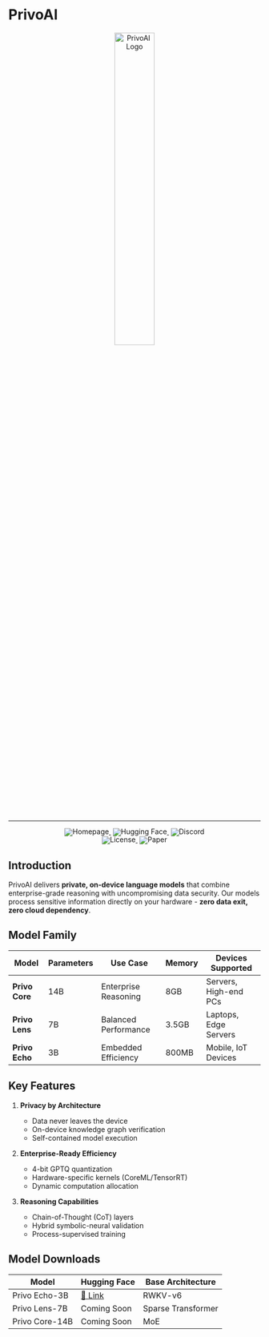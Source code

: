 # PrivoAI
<!-- markdownlint-disable first-line-h1 -->
<!-- markdownlint-disable html -->
<!-- markdownlint-disable no-duplicate-header -->
<div align="center">
  <img src="https://github.com/PrivoAI/PrivoAI/raw/main/privo.png" width="40%" alt="PrivoAI Logo" />
</div>

<hr>
<div align="center" style="line-height: 1;">
  <a href="https://privo.ai" target="_blank" style="margin: 2px;">
    <img alt="Homepage" src="https://img.shields.io/badge/🌐_Website-PrivoAI-2E5BFF?color=2E5BFF&logoColor=white" style="display: inline-block; vertical-align: middle;"/>
  </a>
  <a href="https://huggingface.co/PrivoAI" target="_blank" style="margin: 2px;">
    <img alt="Hugging Face" src="https://img.shields.io/badge/%F0%9F%A4%97%20Hugging%20Face-PrivoAI-ffc107?color=ffc107&logoColor=white" style="display: inline-block; vertical-align: middle;"/>
  </a>
  <a href="https://discord.gg/your-invite-link" target="_blank" style="margin: 2px;">
    <img alt="Discord" src="https://img.shields.io/badge/Discord-PrivoAI-7289da?logo=discord&logoColor=white&color=7289da" style="display: inline-block; vertical-align: middle;"/>
  </a>
</div>

<div align="center" style="line-height: 1;">
  <a href="https://github.com/PrivoAI/PrivoAI/blob/main/LICENSE" style="margin: 2px;">
    <img alt="License" src="https://img.shields.io/badge/License-MIT-f5de53?&color=f5de53" style="display: inline-block; vertical-align: middle;"/>
  </a>
  <a href="https://arxiv.org/abs/XXXX.XXXXX" style="margin: 2px;">
    <img alt="Paper" src="https://img.shields.io/badge/📜_Paper-Privacy First AI-4A4A4A" style="display: inline-block; vertical-align: middle;"/>
  </a>
</div>

## Introduction

PrivoAI delivers **private, on-device language models** that combine enterprise-grade reasoning with uncompromising data security. Our models process sensitive information directly on your hardware - **zero data exit, zero cloud dependency**.


## Model Family

<div align="center">

| Model          | Parameters | Use Case               | Memory  | Devices Supported      |
|----------------|------------|------------------------|---------|------------------------|
| **Privo Core** | 14B        | Enterprise Reasoning   | 8GB     | Servers, High-end PCs  |
| **Privo Lens** | 7B         | Balanced Performance   | 3.5GB   | Laptops, Edge Servers  |
| **Privo Echo** | 3B         | Embedded Efficiency    | 800MB   | Mobile, IoT Devices    |

</div>

## Key Features

1. **Privacy by Architecture**  
   - Data never leaves the device
   - On-device knowledge graph verification
   - Self-contained model execution

2. **Enterprise-Ready Efficiency**  
   - 4-bit GPTQ quantization
   - Hardware-specific kernels (CoreML/TensorRT)
   - Dynamic computation allocation

3. **Reasoning Capabilities**  
   - Chain-of-Thought (CoT) layers
   - Hybrid symbolic-neural validation
   - Process-supervised training

## Model Downloads

<div align="center">

| Model         | Hugging Face                           | Base Architecture |
|---------------|----------------------------------------|-------------------|
| Privo Echo-3B | [🤗 Link](https://huggingface.co/PrivoAI/Privo-Echo-3B) | RWKV-v6           |
| Privo Lens-7B | Coming Soon                            | Sparse Transformer|
| Privo Core-14B| Coming Soon                            | MoE               |

</div>

